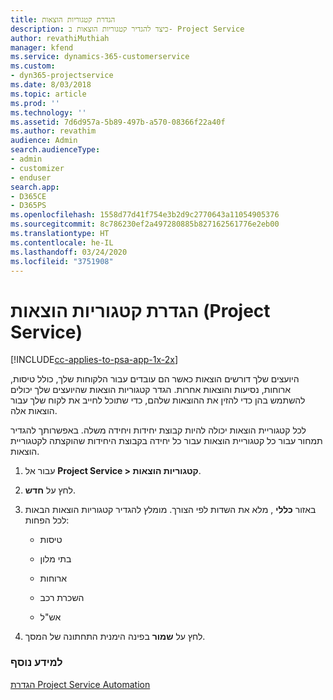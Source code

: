 ```yaml
---
title: הגדרת קטגוריות הוצאות
description: כיצד להגדיר קטגוריות הוצאות ב- Project Service
author: revathiMuthiah
manager: kfend
ms.service: dynamics-365-customerservice
ms.custom:
- dyn365-projectservice
ms.date: 8/03/2018
ms.topic: article
ms.prod: ''
ms.technology: ''
ms.assetid: 7d6d957a-5b89-497b-a570-08366f22a40f
ms.author: revathim
audience: Admin
search.audienceType:
- admin
- customizer
- enduser
search.app:
- D365CE
- D365PS
ms.openlocfilehash: 1558d77d41f754e3b2d9c2770643a11054905376
ms.sourcegitcommit: 8c786230ef2a497280885b827162561776e2eb00
ms.translationtype: HT
ms.contentlocale: he-IL
ms.lasthandoff: 03/24/2020
ms.locfileid: "3751908"
---
```

# <a name="configure-expense-categories-project-service"></a>הגדרת קטגוריות הוצאות (Project Service)

[!INCLUDE[cc-applies-to-psa-app-1x-2x](../includes/cc-applies-to-psa-app-1x-2x.md)]

היועצים שלך דורשים הוצאות כאשר הם עובדים עבור הלקוחות שלך, כולל טיסות, ארוחות, נסיעות והוצאות אחרות. הגדר קטגוריות הוצאות שהיועצים שלך יכולים להשתמש בהן כדי להזין את ההוצאות שלהם, כדי שתוכל לחייב את לקוח שלך עבור הוצאות אלה.  
  
לכל קטגוריית הוצאות יכולה להיות קבוצת יחידות ויחידה משלה. באפשרותך להגדיר תמחור עבור כל קטגוריית הוצאות עבור כל יחידה בקבוצת היחידות שהוקצתה לקטגוריית הוצאות.  
  
1.  עבור אל **Project Service > קטגוריות הוצאות**.  
  
2.  לחץ על **חדש**.  
  
3.  באזור **כללי** , מלא את השדות לפי הצורך. מומלץ להגדיר קטגוריות הוצאות הבאות לכל הפחות:  
  
    -   טיסות  
  
    -   בתי מלון  
  
    -   ארוחות  
  
    -   השכרת רכב  
  
    -   אש"ל  
  
4.  לחץ על **שמור** בפינה הימנית התחתונה של המסך.  
  
### <a name="see-also"></a>למידע נוסף  
 [הגדרת Project Service Automation](../project-service/configure.md)
